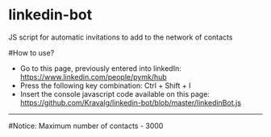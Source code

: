 # linkedin-bot
JS script for automatic invitations to add to the network of contacts

#How to use?

* Go to this page, previously entered into linkedIn:
https://www.linkedin.com/people/pymk/hub
* Press the following key combination:
Ctrl + Shift + I
* Insert the console javascript code available on this page:
https://github.com/Kravalg/linkedin-bot/blob/master/linkedinBot.js

--------
#Notice:
Maximum number of contacts - 3000
